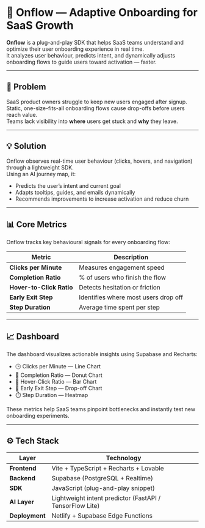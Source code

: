 # 🚀 Onflow — Adaptive Onboarding for SaaS Growth

**Onflow** is a plug-and-play SDK that helps SaaS teams understand and optimize their user onboarding experience in real time.  
It analyzes user behaviour, predicts intent, and dynamically adjusts onboarding flows to guide users toward activation — faster.

---

## 🧩 Problem

SaaS product owners struggle to keep new users engaged after signup.  
Static, one-size-fits-all onboarding flows cause drop-offs before users reach value.  
Teams lack visibility into **where** users get stuck and **why** they leave.

---

## 💡 Solution

Onflow observes real-time user behaviour (clicks, hovers, and navigation) through a lightweight SDK.  
Using an AI journey map, it:
- Predicts the user’s intent and current goal  
- Adapts tooltips, guides, and emails dynamically  
- Recommends improvements to increase activation and reduce churn  

---

## 📊 Core Metrics

Onflow tracks key behavioural signals for every onboarding flow:

| Metric | Description |
|--------|--------------|
| **Clicks per Minute** | Measures engagement speed |
| **Completion Ratio** | % of users who finish the flow |
| **Hover-to-Click Ratio** | Detects hesitation or friction |
| **Early Exit Step** | Identifies where most users drop off |
| **Step Duration** | Average time spent per step |

---

## 📈 Dashboard

The dashboard visualizes actionable insights using Supabase and Recharts:

- 🕒 Clicks per Minute — Line Chart  
- 🎯 Completion Ratio — Donut Chart  
- 🧭 Hover-Click Ratio — Bar Chart  
- 🚧 Early Exit Step — Drop-off Chart  
- ⏱️ Step Duration — Heatmap  

These metrics help SaaS teams pinpoint bottlenecks and instantly test new onboarding experiments.

---

## ⚙️ Tech Stack

| Layer | Technology |
|-------|-------------|
| **Frontend** | Vite + TypeScript + Recharts + Lovable |
| **Backend** | Supabase (PostgreSQL + Realtime) |
| **SDK** | JavaScript (plug-and-play snippet) |
| **AI Layer** | Lightweight intent predictor (FastAPI / TensorFlow Lite) |
| **Deployment** | Netlify + Supabase Edge Functions |
